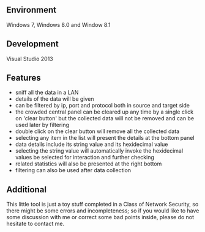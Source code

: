 Environment
-------------

Windows 7, Windows 8.0 and Window 8.1

Development
-------------

Visual Studio 2013

Features
----------

* sniff all the data in a LAN
* details of the data will be given
* can be filtered by ip, port and protocol both in source and target side 
* the crowded central panel can be cleared up any time by a single click on 'clear button' but the collected data will not be removed and can be used later by filtering
* double click on the clear button will remove all the collected data
* selecting any item in the list will present the details at the bottom panel
* data details include its string value and its hexidecimal value
* selecting the string value will automatically invoke the hexidecimal values be selected for interaction and further checking
* related statistics will also be presented at the right bottom
* filtering can also be used after data collection

Additional 
----------

This little tool is just a toy stuff completed in a Class of Network Security, so there might be some errors and incompleteness; so if you would like to have some discussion with me or correct some bad points inside, please do not hesitate to contact me.
